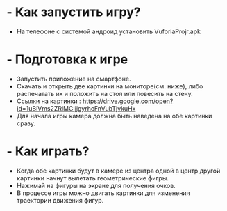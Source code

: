 
# - Как запустить игру?
- На телефоне с системой андроид установить VuforiaProjr.apk
# - Подготовка к игре
- Запустить приложение на смартфоне.
- Скачать и открыть две картинки на мониторе(см. ниже), либо распечатать их и положить на стол или повесить на стену.
- Ссылки на картинки : https://drive.google.com/open?id=1uBiVms2ZRlMCIjjgyrhcFnVubTjvkuHx
- Для начала игры камера должна быть наведена на обе картинки сразу.
# - Как играть?
- Когда обе картинки будут в камере из центра одной в центр другой картинки начнут вылетать геометрические фигры.
- Нажимай на фигуры на экране для получения очков.
- В процессе игры можно двигать картинки для изменения траектории движения фигур.
